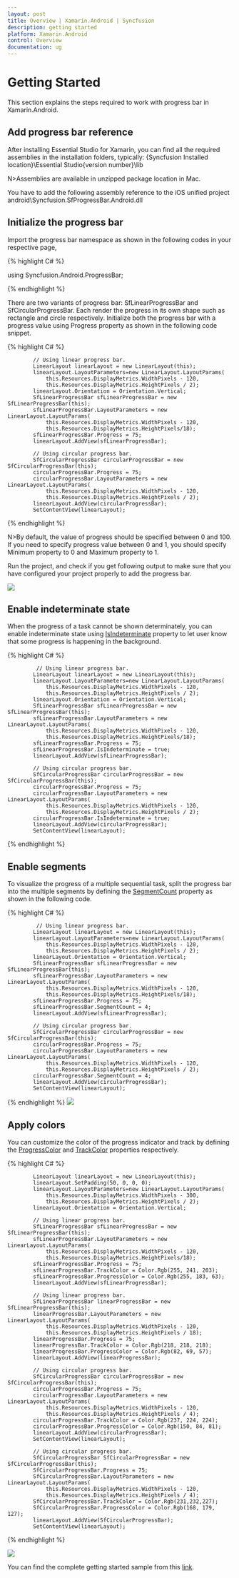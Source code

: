 ```yaml
---
layout: post
title: Overview | Xamarin.Android | Syncfusion
description: getting started
platform: Xamarin.Android
control: Overview
documentation: ug
---
```


# Getting Started

This section explains the steps required to work with progress bar in Xamarin.Android.

## Add progress bar reference

After installing Essential Studio for Xamarin, you can find all the required assemblies in the installation folders, typically:
{Syncfusion Installed location}\Essential Studio{version number}\lib

N>Assemblies are available in unzipped package location in Mac.

You have to add the following assembly reference to the iOS unified project
android\Syncfusion.SfProgressBar.Android.dll

## Initialize the progress bar

Import the progress bar namespace as shown in the following codes in your respective page,

{% highlight C# %} 

using Syncfusion.Android.ProgressBar;

{% endhighlight %} 

There are two variants of progress bar: SfLinearProgressBar and SfCircularProgressBar. Each render the progress in its own shape such as rectangle and circle respectively. Initialize both the progress bar with a progress value using Progress property as shown in the following code snippet.

{% highlight C# %} 

            // Using linear progress bar. 
            LinearLayout linearLayout = new LinearLayout(this);
            linearLayout.LayoutParameters=new LinearLayout.LayoutParams(
                this.Resources.DisplayMetrics.WidthPixels - 120,
                this.Resources.DisplayMetrics.HeightPixels / 2);
            linearLayout.Orientation = Orientation.Vertical;
            SfLinearProgressBar sfLinearProgressBar = new SfLinearProgressBar(this);
            sfLinearProgressBar.LayoutParameters = new LinearLayout.LayoutParams(
                this.Resources.DisplayMetrics.WidthPixels - 120,
                this.Resources.DisplayMetrics.HeightPixels/18);
            sfLinearProgressBar.Progress = 75;
            linearLayout.AddView(sfLinearProgressBar);

            // Using circular progress bar.
            SfCircularProgressBar circularProgressBar = new SfCircularProgressBar(this);
            circularProgressBar.Progress = 75;
            circularProgressBar.LayoutParameters = new LinearLayout.LayoutParams(
                this.Resources.DisplayMetrics.WidthPixels - 120,
                this.Resources.DisplayMetrics.HeightPixels / 2);
            linearLayout.AddView(circularProgressBar);            
            SetContentView(linearLayout);

{% endhighlight %}
 

N>By default, the value of progress should be specified between 0 and 100. If you need to specify progress value between 0 and 1, you should specify Minimum property to 0 and Maximum property to 1.

Run the project, and check if you get following output to make sure that you have configured your project properly to add the progress bar.

![](overview_images/progressbar.png)


## Enable indeterminate state

When the progress of a task cannot be shown determinately, you can enable indeterminate state using [IsIndeterminate](https://help.syncfusion.com/cr/cref_files/xamarin-android/sfprogressbar/Syncfusion.SfProgressBar.Android~Syncfusion.Android.ProgressBar.ProgressBarBase~IsIndeterminate.html) property to let user know that some progress is happening in the background.


{% highlight C# %} 

             // Using linear progress bar. 
            LinearLayout linearLayout = new LinearLayout(this);
            linearLayout.LayoutParameters=new LinearLayout.LayoutParams(
                this.Resources.DisplayMetrics.WidthPixels - 120,
                this.Resources.DisplayMetrics.HeightPixels / 2);
            linearLayout.Orientation = Orientation.Vertical;
            SfLinearProgressBar sfLinearProgressBar = new SfLinearProgressBar(this);
            sfLinearProgressBar.LayoutParameters = new LinearLayout.LayoutParams(
                this.Resources.DisplayMetrics.WidthPixels - 120,
                this.Resources.DisplayMetrics.HeightPixels/18);
            sfLinearProgressBar.Progress = 75;
            sfLinearProgressBar.IsIndeterminate = true;
            linearLayout.AddView(sfLinearProgressBar);

            // Using circular progress bar.
            SfCircularProgressBar circularProgressBar = new SfCircularProgressBar(this);
            circularProgressBar.Progress = 75;
            circularProgressBar.LayoutParameters = new LinearLayout.LayoutParams(
                this.Resources.DisplayMetrics.WidthPixels - 120,
                this.Resources.DisplayMetrics.HeightPixels / 2);
            circularProgressBar.IsIndeterminate = true;
            linearLayout.AddView(circularProgressBar);            
            SetContentView(linearLayout);
{% endhighlight %}


## Enable segments

To visualize the progress of a multiple sequential task, split the progress bar into the multiple segments by defining the [SegmentCount](https://help.syncfusion.com/cr/cref_files/xamarin-android/sfprogressbar/Syncfusion.SfProgressBar.Android~Syncfusion.Android.ProgressBar.ProgressBarBase~SegmentCount.html) property as shown in the following code.

{% highlight C# %} 

             // Using linear progress bar. 
            LinearLayout linearLayout = new LinearLayout(this);
            linearLayout.LayoutParameters=new LinearLayout.LayoutParams(
                this.Resources.DisplayMetrics.WidthPixels - 120,
                this.Resources.DisplayMetrics.HeightPixels / 2);
            linearLayout.Orientation = Orientation.Vertical;
            SfLinearProgressBar sfLinearProgressBar = new SfLinearProgressBar(this);
            sfLinearProgressBar.LayoutParameters = new LinearLayout.LayoutParams(
                this.Resources.DisplayMetrics.WidthPixels - 120,
                this.Resources.DisplayMetrics.HeightPixels/18);
            sfLinearProgressBar.Progress = 75;
            sfLinearProgressBar.SegmentCount = 4;
            linearLayout.AddView(sfLinearProgressBar);

            // Using circular progress bar.
            SfCircularProgressBar circularProgressBar = new SfCircularProgressBar(this);
            circularProgressBar.Progress = 75;
            circularProgressBar.LayoutParameters = new LinearLayout.LayoutParams(
                this.Resources.DisplayMetrics.WidthPixels - 120,
                this.Resources.DisplayMetrics.HeightPixels / 2);            
            circularProgressBar.SegmentCount = 4;
            linearLayout.AddView(circularProgressBar);            
            SetContentView(linearLayout);
 {% endhighlight %}
![](overview_images/indeterminate.png)


## Apply colors

You can customize the color of the progress indicator and track by defining the [ProgressColor](https://help.syncfusion.com/cr/cref_files/xamarin-android/sfprogressbar/Syncfusion.SfProgressBar.Android~Syncfusion.Android.ProgressBar.ProgressBarBase~ProgressColor.html) and [TrackColor](https://help.syncfusion.com/cr/cref_files/xamarin-android/sfprogressbar/Syncfusion.SfProgressBar.Android~Syncfusion.Android.ProgressBar.ProgressBarBase~TrackColor.html) properties respectively.

{% highlight C# %} 

            LinearLayout linearLayout = new LinearLayout(this);
            linearLayout.SetPadding(50, 0, 0, 0);
            linearLayout.LayoutParameters=new LinearLayout.LayoutParams(
                this.Resources.DisplayMetrics.WidthPixels - 300,
                this.Resources.DisplayMetrics.HeightPixels / 2);
            linearLayout.Orientation = Orientation.Vertical;

            // Using linear progress bar. 
            SfLinearProgressBar sfLinearProgressBar = new SfLinearProgressBar(this);           
            sfLinearProgressBar.LayoutParameters = new LinearLayout.LayoutParams(
                this.Resources.DisplayMetrics.WidthPixels - 120,
                this.Resources.DisplayMetrics.HeightPixels/18);            
            sfLinearProgressBar.Progress = 75;
            sfLinearProgressBar.TrackColor = Color.Rgb(255, 241, 203);
            sfLinearProgressBar.ProgressColor = Color.Rgb(255, 183, 63);
            linearLayout.AddView(sfLinearProgressBar);

            // Using linear progress bar. 
            SfLinearProgressBar linearProgressBar = new SfLinearProgressBar(this);
            linearProgressBar.LayoutParameters = new LinearLayout.LayoutParams(
                this.Resources.DisplayMetrics.WidthPixels - 120,
                this.Resources.DisplayMetrics.HeightPixels / 18);
            linearProgressBar.Progress = 75;
            linearProgressBar.TrackColor = Color.Rgb(218, 218, 218);
            linearProgressBar.ProgressColor = Color.Rgb(82, 69, 57);
            linearLayout.AddView(linearProgressBar);

            // Using circular progress bar.
            SfCircularProgressBar circularProgressBar = new SfCircularProgressBar(this);
            circularProgressBar.Progress = 75;
            circularProgressBar.LayoutParameters = new LinearLayout.LayoutParams(
                this.Resources.DisplayMetrics.WidthPixels - 120,
                this.Resources.DisplayMetrics.HeightPixels / 4);                        
            circularProgressBar.TrackColor = Color.Rgb(237, 224, 224);
            circularProgressBar.ProgressColor = Color.Rgb(150, 84, 81);
            linearLayout.AddView(circularProgressBar);            
            SetContentView(linearLayout);

            // Using circular progress bar.
            SfCircularProgressBar SfCircularProgressBar = new SfCircularProgressBar(this);
            SfCircularProgressBar.Progress = 75;
            SfCircularProgressBar.LayoutParameters = new LinearLayout.LayoutParams(
                this.Resources.DisplayMetrics.WidthPixels - 120,
                this.Resources.DisplayMetrics.HeightPixels / 4);           
            SfCircularProgressBar.TrackColor = Color.Rgb(231,232,227);
            SfCircularProgressBar.ProgressColor = Color.Rgb(168, 179, 127);
            linearLayout.AddView(SfCircularProgressBar);
            SetContentView(linearLayout);
{% endhighlight %}
 
![](overview_images/style.png)


You can find the complete getting started sample from this [link](http://www.syncfusion.com/downloads/support/directtrac/general/ze/ProgressBar_Android-166812374).
